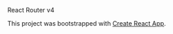 React Router v4

This project was bootstrapped with [Create React App](https://github.com/facebookincubator/create-react-app).
